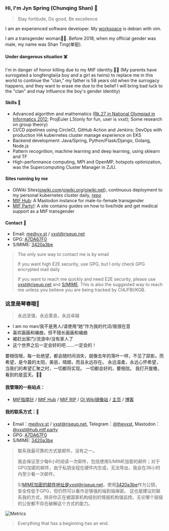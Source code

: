 ### Hi, I'm Jyn Spring (Chunqing Shan) 👋

> Stay fortitude, Do good, Be excellence

I am an experienced software developer. My [workspace](https://github.com/vxst/docker-workspace) is debian with vim.

I am a transgender woman🏳️‍⚧️. Before 2018, when my official gender was male, my name was Shan Ting(单挺).

#### Under dangerous situation ☠️

I'm in danger of honor killing due to my MtF identity.🏳️‍⚧️ 
(My parents have surrogated a longfengtai(a boy and a girl as twins) to replace me in this world 
to continue the "clan," my father is 58 years old when the surrogacy happens, 
and they want to erase me due to the belief 
I will bring bad luck to the "clan" and may influence the boy's gender identity)

#### Skills 🔧
 * Advanced algorithm and mathematics ([Rk.27 in National Olympiad in Informatics 2012](https://bytew.net/OIer/?query=UID4470); ProjEuler L3(only for fun, user is vxst); Some research on group theory)
 * CI/CD pipelines using CircleCI, GitHub Action and Jenkins; DevOps with production HA kubernetes cluster manage experience on EKS
 * Backend development: Java/Spring, Python/Flask/Django, Golang, Node.js
 * Pattern recognition, machine learning and deep learning, using sklearn and TF
 * High-performance computing, MPI and OpenMP, hotspots optimization, was the Supercomputing Cluster Manager in ZJU.

#### Sites running by me
 * OIWiki Sites([oiwiki.com](https://oiwiki.com)/[oiwiki.org](https://oiwiki.org)/[oiwiki.net](https://oiwiki.net)), continuous deployment to my personal kubernetes cluster daily, [repo](https://github.com/vxst/site-dockers)
 * [MtF Hub](https://hub.mtf.party): A Mastodon instance for male-to-female transgender
 * [MtF Party!](https://mtf.party): A site contains guides on how to live/hide and get medical support as a MtF transgender

#### Contact 📧

 * Email: me@vx.st / vxst@riseup.net
 * GPG: [A7DA67F0](https://keys.openpgp.org/vks/v1/by-fingerprint/2E0B8DF2FF530B40272918B9542D9AB3A7DA67F0)
 * S/MIME: [3420a3be](https://raw.githubusercontent.com/vxst/vxst/main/vxst_riseup.crt)

> The only sure way to contact me is by email
>
> If you want high E2E security, use GPG, but I only check GPG encrypted mail daily
>
> If you want to reach me quickly and need E2E security, please use vxst@riseup.net and [S/MIME](https://raw.githubusercontent.com/vxst/vxst/main/vxst_riseup.crt). 
This is also the suggested way to reach me unless you believe you are being tracked by CIA/FBI/KGB.



### 这里是琴春哦👋

> 永远坚强，永远善良，永远卓越

 * I am no man/我不是男人/请使用“她”作为我的代词/我很在意
 * 喜欢画画和编曲，但不擅长画画和编曲
 * 被赶出家门/流浪中/没有家人了
 * 这个世界之后一定会好的吧.......一定会的！

要相信哦，每一处绝望，都会随时间消失，就像去年的落叶一样，不见了踪影。而希望，是今晨的太阳，美丽，晴朗，而且永远存在。
永远温柔，永远心怀希望，当我们的希望汇聚之时，一切都将实现。
一切都会好的，要相信。
我打开屋檐，看到的是蓝天。🏳️‍⚧️

#### 我管理的一些站点：
 * [MtF指南针](https://mtf.party) / [MtF Hub](https://hub.mtf.party) / [MtF RIP](https://mtf.rip) / [OI Wiki镜像站](https://oiwiki.com) / [主页](https://vx.st) / [博客](https://blog.vx.st)

#### 我的联系方式：📧
 * Email：me@vx.st / vxst@riseup.net, Telegram：[@thevxst](https://t.me/thevxst), Mastodon：[@vxst@hub.mtf.party](https://hub.mtf.party/@vxst)
 * GPG: [A7DA67F0](https://keys.openpgp.org/vks/v1/by-fingerprint/2E0B8DF2FF530B40272918B9542D9AB3A7DA67F0)
 * S/MIME: [3420a3be](https://raw.githubusercontent.com/vxst/vxst/main/vxst_riseup.crt)
 
> 联系我最可靠的方式是邮件，没有之一。
>
> 我会保证至少每6小时阅读一次邮件，包括使用S/MIME加密的邮件；对于GPG加密的邮件，由于私钥全程在硬件内生成，无法导出，我会在36小时内至少看一次邮件。
>
> S/MIME加密的邮件地址是vxst@riseup.net，使用[3420a3be](https://raw.githubusercontent.com/vxst/vxst/main/vxst_riseup.crt)作为公钥，安全性低于GPG，但仍然可以看作足够强的端到端保密。
这也是建议的联系我的方式，除非你正在被国家机构级别的情报机构强监控。无论哪个层级的公安都不存在破解这个方式的能力。
 
![Metrics](https://metrics.lecoq.io/vxst?template=terminal&base.indepth=false&config.timezone=Asia%2FSingapore)
> Everything that has a beginning has an end.
